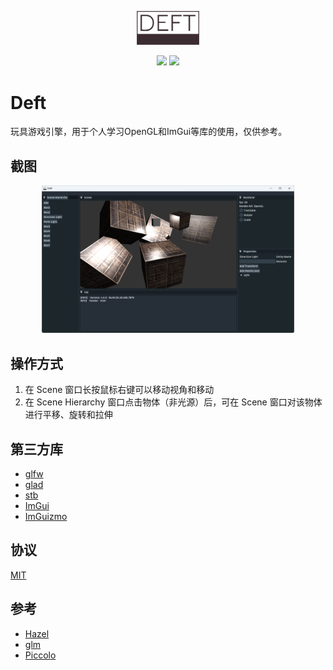 <p align="center"><img width=20% src="docs/images/logo.png"/></p>

<p align="center"><a href="./LICENSE" ><img name="license-logo" src="https://img.shields.io/github/license/miaohn/deft?style=flat-square"/></a> <img name="code-size" src="https://img.shields.io/github/languages/code-size/miaohn/deft?style=flat-square"/></p>

# Deft

玩具游戏引擎，用于个人学习OpenGL和ImGui等库的使用，仅供参考。

## 截图

<p align=center><img width=80% src="docs/images/screenshot.png"/></p>

## 操作方式

1. 在 Scene 窗口长按鼠标右键可以移动视角和移动
2. 在 Scene Hierarchy 窗口点击物体（非光源）后，可在 Scene 窗口对该物体进行平移、旋转和拉伸

## 第三方库

- [glfw](https://github.com/glfw/glfw.git)
- [glad](https://github.com/Dav1dde/glad.git)
- [stb](https://github.com/nothings/stb.git)
- [ImGui](https://github.com/ocornut/imgui.git)
- [ImGuizmo](https://github.com/CedricGuillemet/ImGuizmo.git)

## 协议

[MIT](./LICENSE)

## 参考

- [Hazel](https://github.com/TheCherno/Hazel)
- [glm](https://github.com/g-truc/glm)
- [Piccolo](https://github.com/BoomingTech/Piccolo)

